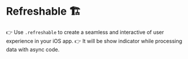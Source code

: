 # Refreshable 🏗

👉 Use `.refreshable` to create a seamless and interactive of user experience in your iOS app.
👉 It will be show indicator while processing data with async code.
